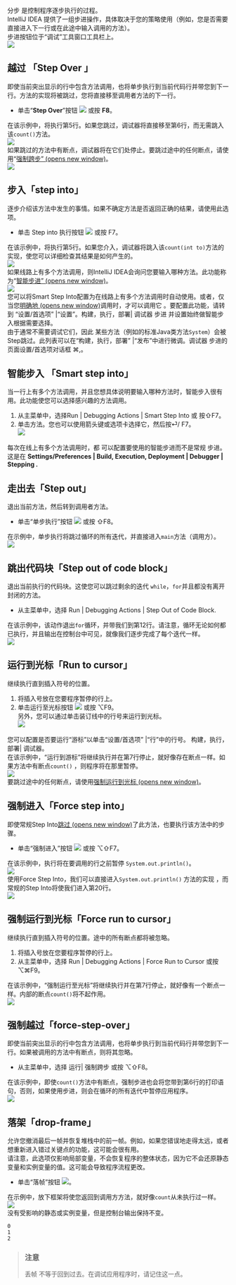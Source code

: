分步 是控制程序逐步执行的过程。<br />IntelliJ IDEA 提供了一组步进操作，具体取决于您的策略使用（例如，您是否需要直接进入下一行或在此途中输入调用的方法）。<br />步进按钮位于“调试”工具窗口工具栏上。<br />![](./images/step-to-step-breakpointer-debugger-idea/4e1da8d1975eb0a108ca5e39ebe7d14f.png)
##      越过 「Step Over 」
即使当前突出显示的行中包含方法调用，也将单步执行到当前代码行并带您到下一行。方法的实现将被跳过，您将直接移至调用者方法的下一行。

- 单击“**Step Over**”按钮 ![](./images/step-to-step-breakpointer-debugger-idea/c95c6bd4684d0c8b001e093cddd656a7.svg) 或按 **F8**。

在该示例中，将执行第5行。如果您跳过，调试器将直接移至第6行，而无需跳入该`count()`方法。<br />![](./images/step-to-step-breakpointer-debugger-idea/39e4e032847b58c4a3b5b8a76200794e.png)<br />如果跳过的方法中有断点，调试器将在它们处停止。要跳过途中的任何断点，请使用“[强制跨步” (opens new window)](https://jetbrains.com/help/idea/stepping-through-the-program.html#force-step-over)。<br />![](./images/step-to-step-breakpointer-debugger-idea/a9bbeda9424db91171eebf2c2ce3e417.png)
## 步入「step into」
逐步介绍该方法中发生的事情。如果不确定方法是否返回正确的结果，请使用此选项。

- 单击 Step into 执行按钮 ![](./images/step-to-step-breakpointer-debugger-idea/0460cb64441a579b13f938b24d217dbd.svg) 或按 F7。

在该示例中，将执行第5行。如果您介入，调试器将跳入该`count(int to)`方法的实现，使您可以详细检查其结果是如何产生的。<br />![](./images/step-to-step-breakpointer-debugger-idea/f4a0b1e79bb5fbedfc0b40e31d698c3b.png)<br />如果线路上有多个方法调用，则IntelliJ IDEA会询问您要输入哪种方法。此功能称为“[智能步进” (opens new window)](https://jetbrains.com/help/idea/stepping-through-the-program.html#smart-step-into)。<br />![](./images/step-to-step-breakpointer-debugger-idea/9b4fd9db89b15623df8a58ef981995de.png)<br />您可以将Smart Step Into配置为在线路上有多个方法调用时自动使用。或者，仅当您[明确地 (opens new window)](https://jetbrains.com/help/idea/stepping-through-the-program.html#smart-step-into)调用时，才可以调用它 。要配置此功能，请转到 “设置/首选项” |“设置”。构建，执行，部署| 调试器 步进 并设置始终做智能步入根据需要选择。<br />由于通常不需要调试它们，因此 某些方法（例如的标准Java类方法`System`）会被Step跳过。此列表可以在“构建，执行，部署” |“发布”中进行微调。调试器 步进的页面设置/首选项对话框 ⌘,。
## 
## 智能步入 「Smart step into」
当一行上有多个方法调用，并且您想具体说明要输入哪种方法时，智能步入很有用。此功能使您可以选择感兴趣的方法调用。

1. 从主菜单中，选择Run | Debugging Actions | Smart Step Into 或 按⇧F7。<br />
1. 单击方法。您也可以使用箭头键或选项卡选择它，然后按⏎/ F7。<br />![](./images/step-to-step-breakpointer-debugger-idea/4fca30647ca0dd65166694c7439f613b.png)<br />

每次在线上有多个方法调用时，都 可以配置要使用的智能步进而不是常规 步进。这是在 **Settings/Preferences | Build, Execution, Deployment | Debugger | Stepping .**
## 
## 走出去﻿「Step out」
退出当前方法，然后转到调用者方法。

- 单击“单步执行”按钮 ![](./images/step-to-step-breakpointer-debugger-idea/11a12425234b8fafa21b6ae8a255dbbf.svg) 或按 ⇧F8。

在示例中，单步执行将跳过循环的所有迭代，并直接进入`main`方法（调用方）。<br />![](./images/step-to-step-breakpointer-debugger-idea/d971a0e87f2f133a41c60e2516b0cb81.png)
## 跳出代码块「Step out of code block」
退出当前执行的代码块。这使您可以跳过剩余的迭代 `while`，`for`并且都没有离开封闭的方法。

- 从主菜单中，选择 Run | Debugging Actions | Step Out of Code Block.

在该示例中，该动作退出`for`循环，并带我们到第12行。请注意，循环无论如何都已执行，并且输出在控制台中可见，就像我们逐步完成了每个迭代一样。<br />![](./images/step-to-step-breakpointer-debugger-idea/d32a3910dd7dd739c10a3ff9a8bc560d.png)
## 运行到光标「Run to cursor」
继续执行直到插入符号的位置。

1. 将插入号放在您要程序暂停的行上。<br />
1. 单击运行至光标按钮 ![](./images/step-to-step-breakpointer-debugger-idea/55ff06501b2eabfcdf84f540acf7ddbc.svg) 或按 ⌥F9。<br />另外，您可以通过单击装订线中的行号来运行到光标。<br />![](./images/step-to-step-breakpointer-debugger-idea/79b1908f0caa8ffd14b5945cc6ba1c3b.png)<br />

您可以配置是否要运行“游标”以单击“设置/首选项” |“行”中的行号。 构建，执行，部署| 调试器。<br />在该示例中，“运行到游标”将继续执行并在第7行停止，就好像存在断点一样。如果方法中有断点`count()` ，则程序将在那里暂停。<br />![](./images/step-to-step-breakpointer-debugger-idea/c6e79e89c1ea3b6c326e5fd063915165.png)<br />要跳过途中的任何断点，请使用[强制运行到光标 (opens new window)](https://jetbrains.com/help/idea/stepping-through-the-program.html#force-run-to-cursor)。
## 
## 强制进入﻿「Force step into」
即使常规Step Into[跳过 (opens new window)](https://jetbrains.com/help/idea/stepping-through-the-program.html#configuring-skipped-list)了此方法，也要执行该方法中的步骤。

- 单击“强制进入”按钮 ![](./images/step-to-step-breakpointer-debugger-idea/35e060eecefadff70c3ba7dad2749e90.png) 或按 ⌥⇧F7。

在该示例中，执行将在要调用的行之前暂停 `System.out.println()`。<br />![](./images/step-to-step-breakpointer-debugger-idea/85c0bd9cf19b0d283c1563c913f38b1d.png)<br />使用Force Step Into，我们可以直接进入`System.out.println()` 方法的实现 ，而常规的Step Into将使我们进入第20行。<br />![](./images/step-to-step-breakpointer-debugger-idea/486900ccc687db4cd5d2217a97c8185d.png)
## 强制运行到光标﻿「Force run to cursor」
继续执行直到插入符号的位置。途中的所有断点都将被忽略。

1. 将插入号放在您要程序暂停的行上。<br />
1. 从主菜单中，选择 Run | Debugging Actions | Force Run to Cursor 或按 ⌥⌘F9。<br />

在该示例中，“强制运行至光标”将继续执行并在第7行停止，就好像有一个断点一样。内部的断点`count()`将不起作用。<br />![](./images/step-to-step-breakpointer-debugger-idea/5a62eff36315afd8e725189ea5b6056f.png)
## 强制越过﻿「force-step-over」
即使当前突出显示的行中包含方法调用，也将单步执行到当前代码行并带您到下一行。如果被调用的方法中有断点，则将其忽略。

- 从主菜单中，选择 运行| 强制跨步 或按 ⌥⇧F8。

在该示例中，即使`count()`方法中有断点，强制步进也会将您带到第6行的打印语句，否则，如果使用步进，则会在循环的所有迭代中暂停应用程序。<br />![](./images/step-to-step-breakpointer-debugger-idea/c7661db2eea631869ad50938ebd6ac38.png)
## 落架「drop-frame」
允许您撤消最后一帧并恢复堆栈中的前一帧。例如，如果您错误地走得太远，或者想重新进入错过关键点的功能，这可能会很有用。<br />请注意，此选项仅影响局部变量，不会恢复程序的整体状态，因为它不会还原静态变量和实例变量的值。这可能会导致程序流程更改。

- 单击“落帧”按钮 ![](./images/step-to-step-breakpointer-debugger-idea/9ab2a2c52bad3fa790de9f2d7671fbcf.svg)。

在示例中，放下框架将使您返回到调用方方法，就好像`count`从未执行过一样。<br />![](./images/step-to-step-breakpointer-debugger-idea/2a3ed5f90769e9c2daa9e4fc3bfdacd3.png)<br />没有受影响的静态或实例变量，但是控制台输出保持不变。
```
0
1
2
```
> ### 注意
> 丢帧 不等于回到过去。在调试应用程序时，请记住这一点。